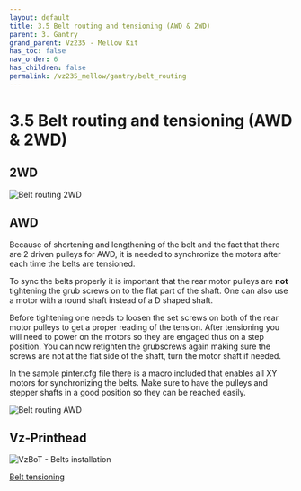 ```yaml
---
layout: default
title: 3.5 Belt routing and tensioning (AWD & 2WD)
parent: 3. Gantry
grand_parent: Vz235 - Mellow Kit
has_toc: false
nav_order: 6
has_children: false
permalink: /vz235_mellow/gantry/belt_routing
---
```


# 3.5 Belt routing and tensioning (AWD & 2WD)

## 2WD

![Belt routing 2WD](../../assets/images/manual/vz235_printed/gantry/belt_2wd.png)

## AWD

Because of shortening and lengthening of the belt and the fact that there are 2 driven pulleys for AWD, it is needed to synchronize the motors after each time the belts are tensioned.

To sync the belts properly it is important that the rear motor pulleys are **not** tightening the grub screws on to the flat part of the shaft. One can also use a motor with a round shaft instead of a D shaped shaft.

Before tightening one needs to loosen the set screws on both of the rear motor pulleys to get a proper reading of the tension. After tensioning you will need to power on the motors so they are engaged thus on a step position. You can now retighten the grubscrews again making sure the screws are not at the flat side of the shaft, turn the motor shaft if needed.

In the sample pinter.cfg file there is a macro included that enables all XY motors for synchronizing the belts. Make sure to have the pulleys and stepper shafts in a good position so they can be reached easily.

![Belt routing AWD](../../assets/images/manual/vz235_printed/gantry/belt_awd.png)

## Vz-Printhead

![VzBoT - Belts installation](https://youtu.be/Ibi27Toh-pg)

[Belt tensioning](/general/belt-tensioning)